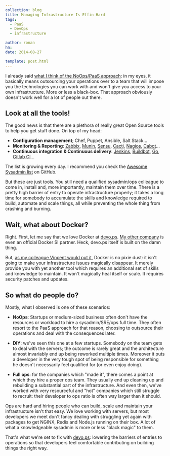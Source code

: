 ```yaml
---
collection: blog
title: Managing Infrastructure Is Effin Hard
tags:
  - PaaS
  - DevOps
  - infrastructure

author: ronan
hn:
date: 2014-08-27

template: post.html
---
```


I already said [what I think of the NoOps/PaaS approach](http://devo.ps/blog/the-problem-with-paas/): in my eyes, it basically means outsourcing your operations over to a team that will impose you the technologies you can work with and won't give you access to your own infrastructure. More or less a black-box. That approach obviously doesn't work well for a lot of people out there.

## Look at all the tools!

The good news is that there are a plethora of really great Open Source tools to help you get stuff done. On top of my head:

- **Configuration management**; Chef, Puppet, Ansible, Salt Stack...
- **Monitoring & Reporting**: [Zabbix](http://www.zabbix.com/), [Munin](http://munin-monitoring.org), [Sensu](sensuapp.org), [Cacti](www.cacti.net), [Nagios](http://www.nagios.org), [Cabot](cabotapp.com)... 
- **Continuous integration & Continuous delivery**: [Jenkins](http://jenkins-ci.org), [Buildbot](http://buildbot.net/), [Go](www.thoughtworks.com/products/go-continuous-delivery), [Gitlab CI](https://about.gitlab.com/gitlab-ci/)...

The list is growing every day. I recommend you check the [Awesome Sysadmin list](https://github.com/devo-ps/awesome-sysadmin) on GitHub.

But these are just tools. You still need a qualified sysadmin/ops colleague to come in, install and, more importantly, maintain them over time. There is a pretty high barrier of entry to operate infrastructure properly; it takes a long time for somebody to accumulate the skills and knowledge required to build, automate and scale things, all while preventing the whole thing from crashing and burning.

## Wait, what about Docker?

Right. First, let me say that we love Docker at [devo.ps](http://devo.ps). [My other company](http://wiredcraft.com) is even an official Docker SI partner. Heck, devo.ps itself is built on the damn thing.

But, [as my colleague Vincent would put it](http://devo.ps/blog/docker-dos-and-donts/), Docker is no pixie dust: it isn't going to make your infrastructure issues magically disappear. It merely provide you with yet another tool which requires an additional set of skills and knowledge to maintain. It won't magically heal itself or scale. It requires security patches and updates.

## So what do people do?

Mostly, what I observed is one of these scenarios:

- **NoOps**: Startups or medium-sized business often don't have the resources or workload to hire a sysadmin/SRE/ops full time. They often resort to the PaaS approach for that reason, choosing to outsource their operations and deal with the consequences later.

- **DIY**: we've seen this one at a few startups. Somebody on the team gets to deal with the servers; the outcome is rarely great and the architecture almost invariably end up being reworked multiple times. Moreover it puts a developer in the very tough spot of being responsible for something he doesn't necessarily feel qualified for (or even enjoy doing).

- **Full ops**: for the companies which "made it", there comes a point at which they hire a proper ops team. They usually end up cleaning up and rebuilding a substantial part of the infrastructure. And even then, we've worked with very resourceful and "hot" companies which still struggle to recruit: their developer to ops ratio is often way larger than it should.

Ops are hard and hiring people who can build, scale and maintain your infrastructure isn't that easy. We love working with servers, but most developers we meet don't fancy dealing with struggling yet again with packages to get NGINX, Redis and Node.js running on their box. A lot of what a knowledgeable sysadmin is more or less "black magic" to them.

That's what we're set to fix with [devo.ps](http://devo.ps): lowering the barriers of entries to operations so that developers feel comfortable contributing on building things the right way.
